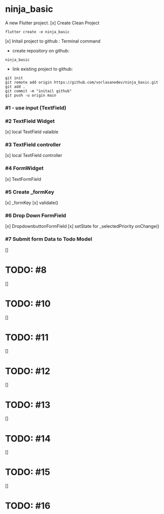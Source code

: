 # ninja_basic

A new Flutter project.
[x] Create Clean Project
```
flutter create -e ninja_basic
```
[x] Initail project to github : Terminal command
- create repository on github: 
```
ninja_basic
```
- link existing project to github: 
```
git init
git remote add origin https://github.com/vorlasanedev/ninja_basic.git
git add .
git commit -m "initail github"
git push -u origin main
```
### #1 - use input (TextField) 

### #2 TextField Widget
[x] local TextField  valaible

### #3 TextField controller
[x] local TextField controller
### #4 FormWidget
[x] TextFormField
### #5 Create _formKey
[x] _formKey
[x] validate()
### #6 Drop Down FormField
[x] DropdownbuttonFormField
[x] setState for _selectedPriority onChange()
### #7 Submit form Data to Todo Model
[]
# TODO: #8
[]
# TODO: #10
[]
# TODO: #11
[]
# TODO: #12
[]
# TODO: #13
[]
# TODO: #14
[]
# TODO: #15
[]
# TODO: #16
